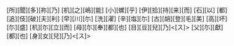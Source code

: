 [所][聞][多][祢][乃] [机][之][嶋][能] [小][螺][乎] [伊][拾][持][来][而] [石][以] [都][追][伎][破][夫][利] [早][川][尓] [洗][濯] [辛][塩][尓] [古][胡][登][毛][美] [高][坏][尓][盛] [机][尓][立][而] [母][尓][奉][都][也] [目][豆][兒][乃]<[ス]> [父][尓][獻][都][也] [身][女][兒][乃]<[ス]>
